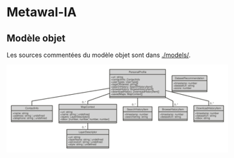 # Metawal-IA


## Modèle objet

Les sources commentées du modèle objet sont dans [./models/](./models).

![](./models/uml_diagram.svg)

